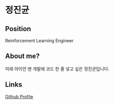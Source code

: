 # 정진균


## Position

Reinforcement Learning Engineer

## About me?

미래 아이언 맨 개발에 코드 한 줄 넣고 싶은 정진균입니다.

## Links

[Github Profile](https://github.com/JinGyunJeong)
